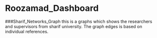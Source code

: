 # Roozamad_Dashboard

###Sharif_Networks_Graph
this is a graphs which shows the researchers and supervisors from sharif university. The graph edges is based on individual references.
